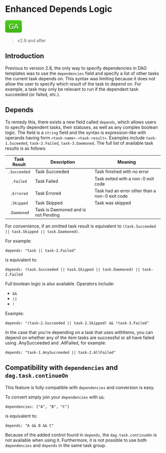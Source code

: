 # Enhanced Depends Logic

![GA](assets/ga.svg)

> v2.9 and after

## Introduction

Previous to version 2.8, the only way to specify dependencies in DAG templates was to use the `dependencies` field and
specify a list of other tasks the current task depends on. This syntax was limiting because it does not allow the user to
specify which _result_ of the task to depend on. For example, a task may only be relevant to run if the dependent task
succeeded (or failed, etc.).

## Depends

To remedy this, there exists a new field called `depends`, which allows users to specify dependent tasks, their statuses,
as well as any complex boolean logic. The field is a `string` field and the syntax is expression-like with operands having
form `<task-name>.<task-result>`. Examples include `task-1.Suceeded`, `task-2.Failed`, `task-3.Daemoned`. The full list of
available task results is as follows:

|  Task Result | Description    | Meaning |
|:------------:|----------------|---------|
| `.Succeeded` | Task Succeeded | Task finished with no error |
| `.Failed` | Task Failed | Task exited with a non-0 exit code |
| `.Errored` | Task Errored | Task had an error other than a non-0 exit code |
| `.Skipped` | Task Skipped | Task was skipped |
| `.Daemoned` | Task is Daemoned and is not Pending | |

For convenience, if an omitted task result is equivalent to `(task.Succeeded || task.Skipped || task.Daemoned)`.

For example:

```
depends: "task || task-2.Failed"
```

is equivalent to:

```
depends: (task.Succeeded || task.Skipped || task.Daemoned) || task-2.Failed
```

Full boolean logic is also available. Operators include:

 * `&&`
 * `||`
 * `!`

 Example:

```
depends: "(task-2.Succeeded || task-2.Skipped) && !task-3.Failed"
```

In the case that you're depending on a task that uses withItems, you can depend on
whether any of the item tasks are successful or all have failed using .AnySucceeded and .AllFailed, for example:

```
depends: "task-1.AnySucceeded || task-2.AllFailed"
```

## Compatibility with `dependencies` and `dag.task.continueOn`

This feature is fully compatible with `dependencies` and conversion is easy.

To convert simply join your `dependencies` with `&&`:

```
dependencies: ["A", "B", "C"]
```

is equivalent to:

```
depends: "A && B && C"
```

Because of the added control found in `depends`, the `dag.task.continueOn` is not available when using it. Furthermore,
it is not possible to use both `dependencies` and `depends` in the same task group.
